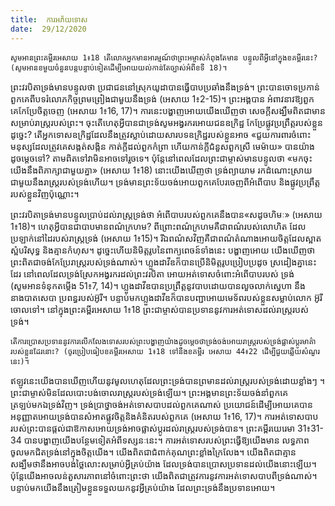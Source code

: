```yaml
---
title:  ការអភ័យទោស
date:  29/12/2020
---
```


`សូមអានព្រះគម្ពីរអេសាយ 1៖18 តើលោកអ្នកមានអារម្មណ៍ថាព្រះអម្ចាស់កំពុងតែមាន បន្ទូលពីអ្វីនៅក្នុងខគម្ពីរនេះ? (សូមអានខមួយចំនួនបន្តបន្ទាប់ទៀតដើម្បីអោយយល់កាន់តែច្បាស់អំពីខទី 18)។`

ព្រះវរបិតាទ្រង់មានបន្ទូលថា ប្រជាជននៅស្រុកយូដាបានធ្វើបាបប្រឆាំងនឹងទ្រង់។ ព្រះបានចោទប្រកាន់ពួកគេពីបទរំលោភកិច្ចព្រមព្រៀងជាមួយនឹងទ្រង់ (អេសាយ 1៖2-15)។ ព្រះអង្គបាន អំពាវនាវឱ្យពួកគេកែប្រែចិត្តចេញ (អេសាយ 1៖16, 17)។ ការនេះបង្ហាញអោយយើងឃើញថា សេចក្តីសង្ឃឹមពិតជាមានសម្រាប់រាស្រ្តរបស់ព្រះ។ ចុះតើហេតុអ្វីបានជាទ្រង់សូមអង្វរករអោយជនឧក្រិដ្ឋ កែប្រែផ្លូវប្រព្រឹត្តរបស់ខ្លួនដូច្នេះ? តើអ្នកទោសឧក្រិដ្ឋដែលនឹងត្រូវស្លាប់ដោយសារបទឧក្រិដ្ឋរបស់ខ្លួនអាច «ជួយការពារចំពោះមនុស្សដែលត្រូវគេសង្កត់សង្កិន កាត់ក្តីដល់ពួកកំព្រា ហើយកាន់ក្តីជំនួសពួកស្រី មេម៉ាយ» បានយ៉ាងដូចម្តេចទៅ? តាមពិតទៅវាមិនអាចទៅរួចទេ។ ប៉ុន្តែនៅពេលដែលព្រះជាម្ចាស់មានបន្ទូលថា «មកចុះ យើងនឹងពិភាក្សាជាមួយគ្នា» (អេសាយ 1៖18) នោះយើងឃើញថា ទ្រង់ព្យាយាម រកដំណោះស្រាយជាមួយនឹងរាស្រ្តរបស់ទ្រង់ហើយ។ ទ្រង់មានព្រះទ័យចង់អោយពួកគេបែរចេញពីអំពើបាប និងផ្លូវប្រព្រឹត្តរបស់ខ្លួនវិញប៉ុណ្ណោះ។

ព្រះវរបិតាទ្រង់មានបន្ទូលប្រាប់ដល់រាស្រ្តទ្រង់ថា អំពើបាបរបស់ពួកគេនឹងបាន«សដូចហិមៈ» (អេសាយ 1៖18)។ ហេតុអ្វីបានជាបាបមានពណ៌ក្រហម? ពីព្រោះពណ៌ក្រហមគឺជាពណ៌របស់លោហិត ដែលប្រឡាក់នៅដៃរបស់រាស្រ្តទ្រង់ (អេសាយ 1៖15)។ រីឯពណ៌សវិញគឺជាពណ៌តំណាងអោយចិត្តដែលស្អាតស្អំបរិសុទ្ធ និងគ្មានកំហុស។ ដូច្នេះហើយនិមិត្តរូបនៃពាក្យពេចន៍ទាំងនេះ បង្ហាញអោយ យើងឃើញថាព្រះពិតជាចង់កែប្រែរាស្ត្ររបស់ទ្រង់ណាស់។ ហ្លួងដាវីឌក៏បានប្រើនិមិត្តរូបប្រៀបប្រដូច ស្រដៀងគ្នានេះដែរ នៅពេលដែលទ្រង់ស្រែកអង្វរករដល់ព្រះវរបិតា អោយអត់ទោសចំពោះអំពើបាបរបស់ ទ្រង់ (សូមអានទំនុកតម្កើង 51៖7, 14)។ ហ្លួងដាវីឌបានប្រព្រឹត្តនូវបាបដោយបានលួចលាក់ស្នេហា នឹងនាងបាតសេបា ប្រពន្ធរបស់អ៊ូរី។ បន្ទាប់មកហ្លួងដាវីឌក៏បានបញ្ជាអោយមេទ័ពរបស់ខ្លួនសម្លាប់លោក អ៊ូរីចោលទៅ។ នៅក្នុងព្រះគម្ពីរអេសាយ 1៖18 ព្រះជាម្ចាស់បានប្រទាននូវការអត់ទោសដល់រាស្ត្ររបស់ ទ្រង់។

`តើការប្រោសប្រទាននូវការលើកលែងទោសរបស់ព្រះបង្ហាញយ៉ាងដូចម្តេចថាទ្រង់ចង់អោយរាស្រ្តរបស់ទ្រង់ផ្លាស់ប្តូរមាគ៌ារបស់ខ្លួនដែរនោះ? (ចូរប្រៀបធៀបខគម្ពីរអេសាយ 1៖18 ទៅនឹងខគម្ពីរ អេសាយ 44៖22 ដើម្បីជួយឆ្លើយសំណួរនេះ)។`

ឥឡូវនេះយើងបានឃើញហើយនូវមូលហេតុដែលព្រះទ្រង់បានព្រមានដល់រាស្រ្តរបស់ទ្រង់ដោយខ្លាំងៗ ។ ព្រះជាម្ចាស់មិនដែលបោះបង់ចោលរាស្ត្ររបស់ទ្រង់ឡើយ។ ព្រះអង្គមានព្រះទ័យចង់នាំពួកគេត្រឡប់មកឯទ្រង់វិញ។ ទ្រង់ប្រាថ្នាចង់អត់ទោសបាបដល់ពួកគេណាស់ ប្រយោជន៍ដើម្បីអោយគេបានអនុញ្ញាតអោយទ្រង់បានសំអាតផ្លូវចិត្តនិងគំនិតរបស់ពួកគេ (អេសាយ 1៖16, 17)។ ការអត់ទោសបាបរបស់ព្រះបានផ្តល់ជាឱកាសអោយទ្រង់អាចផ្លាស់ប្តូរដល់រាស្រ្តរបស់ទ្រង់បាន។ ព្រះគម្ពីរយេរេមា 31៖31-34 បានបង្ហាញយើងបន្ថែមទៀតអំពីទស្សនៈនេះ។ ការអត់ទោសរបស់ព្រះធ្វើឱ្យយើងមាន លទ្ធភាពចូលមកជិតទ្រង់នៅក្នុងចិត្តយើង។ យើងពិតជាជំពាក់គុណព្រះខ្លាំងក្រៃលែង។ យើងពិតជាគ្មាន សង្ឃឹមថានឹងអាចបង់ថ្លៃលោះសម្រាប់អ្វីគ្រប់យ៉ាង ដែលទ្រង់បានប្រោសប្រទានដល់យើងនោះឡើយ។ ប៉ុន្តែយើងអាចលន់តួសារភាពនៅចំពោះព្រះថា យើងពិតជាត្រូវការនូវការអត់ទោសបាបពីទ្រង់ណាស់។ បន្ទាប់មកយើងនឹងត្រៀមខ្លួនទទួលយកនូវអ្វីគ្រប់យ៉ាង ដែលព្រះទ្រង់នឹងប្រទានអោយ។
